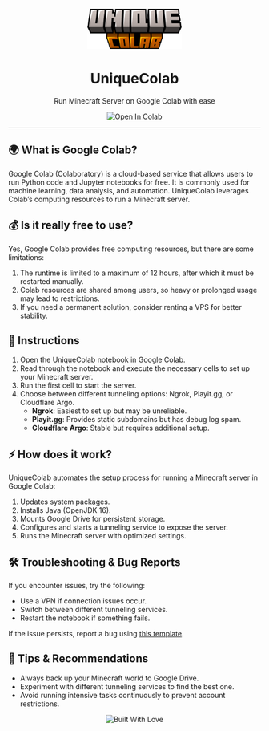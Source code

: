 <p align="center">
  <a href="https://github.com/ItsUniquePlayz/UniqueColab">
    <img src="https://raw.githubusercontent.com/ItsUniquePlayz/UniqueColab/master/Logo.png" 
         alt="UniqueColab Logo" 
         height="80"/>
  </a>
</p>

<h1 align="center">UniqueColab</h1>
<p align="center">Run Minecraft Server on Google Colab with ease</p>

<p align="center">
  <a href="https://colab.research.google.com/github/ItsUniquePlayz/UniqueColab/blob/master/UniqueColab.ipynb" target="_blank">
    <img src="https://colab.research.google.com/assets/colab-badge.svg" alt="Open In Colab">
  </a>
</p>

---

## 🌍 What is Google Colab?
Google Colab (Colaboratory) is a cloud-based service that allows users to run Python code and Jupyter notebooks for free. It is commonly used for machine learning, data analysis, and automation. UniqueColab leverages Colab’s computing resources to run a Minecraft server.

## 💰 Is it really free to use?
Yes, Google Colab provides free computing resources, but there are some limitations:
1. The runtime is limited to a maximum of 12 hours, after which it must be restarted manually.
2. Colab resources are shared among users, so heavy or prolonged usage may lead to restrictions.
3. If you need a permanent solution, consider renting a VPS for better stability.

## 📜 Instructions
1. Open the UniqueColab notebook in Google Colab.
2. Read through the notebook and execute the necessary cells to set up your Minecraft server.
3. Run the first cell to start the server.
4. Choose between different tunneling options: Ngrok, Playit.gg, or Cloudflare Argo.
   - **Ngrok**: Easiest to set up but may be unreliable.
   - **Playit.gg**: Provides static subdomains but has debug log spam.
   - **Cloudflare Argo**: Stable but requires additional setup.

## ⚡ How does it work?
UniqueColab automates the setup process for running a Minecraft server in Google Colab:
1. Updates system packages.
2. Installs Java (OpenJDK 16).
3. Mounts Google Drive for persistent storage.
4. Configures and starts a tunneling service to expose the server.
5. Runs the Minecraft server with optimized settings.

## 🛠 Troubleshooting & Bug Reports
If you encounter issues, try the following:
- Use a VPN if connection issues occur.
- Switch between different tunneling services.
- Restart the notebook if something fails.

If the issue persists, report a bug using [this template](https://github.com/ItsUniquePlayz/UniqueColab/issues/new?assignees=&labels=bug&template=bug_report.md&title=%5BBUG%5D).

## 🌟 Tips & Recommendations
- Always back up your Minecraft world to Google Drive.
- Experiment with different tunneling services to find the best one.
- Avoid running intensive tasks continuously to prevent account restrictions.

<p align="center">
  <img src="http://ForTheBadge.com/images/badges/built-with-love.svg" alt="Built With Love">
</p>
